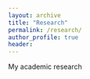 ```yaml
---
layout: archive
title: "Research"
permalink: /research/
author_profile: true
header:
---
```


My academic research 
